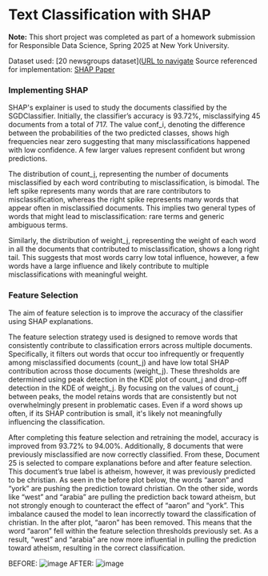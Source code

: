 # Text Classification with SHAP
**Note:** This short project was completed as part of a homework submission for Responsible Data Science, Spring 2025 at New York University.

Dataset used: [20 newsgroups dataset]([URL to navigate](https://scikit-learn.org/stable/datasets/#the-20-newsgroups-text-dataset)
Source referenced for implementation: [SHAP Paper](https://proceedings.neurips.cc/paper_files/paper/2017/file/8a20a8621978632d76c43dfd28b67767-Paper.pdf)

### Implementing SHAP
SHAP's explainer is used to study the documents classified by the SGDClassifier. 
Initially, the classifier’s accuracy is 93.72%, misclassifying 45 documents from a total of 717. 
The value conf_i, denoting the difference between the probabilities of the two predicted classes, shows high frequencies near zero suggesting that many misclassifications happened with low confidence. A few larger values represent confident but wrong predictions. 

The distribution of count_j, representing the number of documents misclassified by each word contributing to misclassification, is bimodal. The left spike represents many words that are rare contributors to misclassification, whereas the right spike represents many words that appear often in misclassified documents. This implies two general types of words that might lead to misclassification: rare terms and generic ambiguous terms.

Similarly, the distribution of weight_j, representing the weight of each word in all the documents that contributed to misclassification, shows a long right tail. This suggests that most words carry low total influence, however, a few words have a large influence and likely contribute to multiple misclassifications with meaningful weight. 

### Feature Selection
The aim of feature selection is to improve the accuracy of the classifier using SHAP explanations.

The feature selection strategy used is designed to remove words that consistently contribute to classification errors across multiple documents. Specifically, it filters out words that occur too infrequently or frequently among misclassified documents (count_j) and have low total SHAP contribution across those documents (weight_j). These thresholds are determined using peak detection in the KDE plot of count_j and drop-off detection in the KDE of weight_j. By focusing on the values of count_j between peaks, the model retains words that are consistently but not overwhelmingly present in problematic cases. Even if a word shows up often, if its SHAP contribution is small, it's likely not meaningfully influencing the classification. 

After completing this feature selection and retraining the model, accuracy is improved from 93.72% to 94.00%. Additionally, 8 documents that were previously misclassified are now correctly classified. From these, Document 25 is selected to compare explanations before and after feature selection. This document’s true label is atheism, however, it was previously predicted to be christian. As seen in the before plot below, the words “aaron” and “york” are pushing the prediction toward christian. On the other side, words like “west” and “arabia” are pulling the prediction back toward atheism, but not strongly enough to counteract the effect of “aaron” and “york”. This imbalance caused the model to lean incorrectly toward the classification of christian. In the after plot, “aaron” has been removed. This means that the word “aaron” fell within the feature selection thresholds previously set. As a result, “west” and “arabia” are now more influential in pulling the prediction toward atheism, resulting in the correct classification.

BEFORE:
![image](https://github.com/user-attachments/assets/2d70462b-baa9-4292-9221-fd658d67cd41)
AFTER:
![image](https://github.com/user-attachments/assets/ee8f3995-ca30-478d-843e-74602ccfc578)

